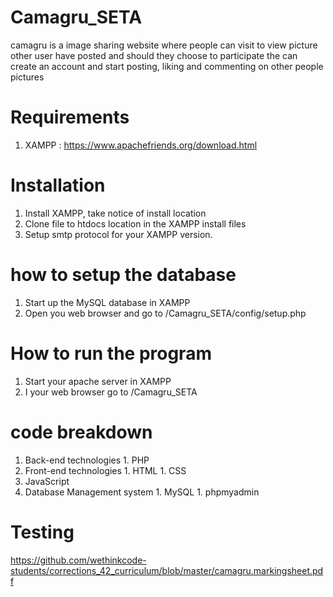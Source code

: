 # Camagru_SETA

camagru is a image sharing website where people can visit to view picture other user have posted and should they choose to participate the can create an account and start posting, liking and commenting on other people pictures

# Requirements
  1. XAMPP : https://www.apachefriends.org/download.html

# Installation
  1. Install XAMPP, take notice of install location
  1. Clone file to htdocs location in the XAMPP install files
  1. Setup smtp protocol for your XAMPP version.

# how to setup the database
  1. Start up the MySQL database in XAMPP
  1. Open you web browser and go to <your localhost address>/Camagru_SETA/config/setup.php

# How to run the program
  1. Start your apache server in XAMPP
  1. I your web browser go to <your localhost address>/Camagru_SETA

# code breakdown
  1. Back-end technologies
    1. PHP
  1. Front-end technologies
    1. HTML
    1. CSS
  1. JavaScript
  1. Database Management system
    1. MySQL
    1. phpmyadmin

# Testing 
https://github.com/wethinkcode-students/corrections_42_curriculum/blob/master/camagru.markingsheet.pdf
